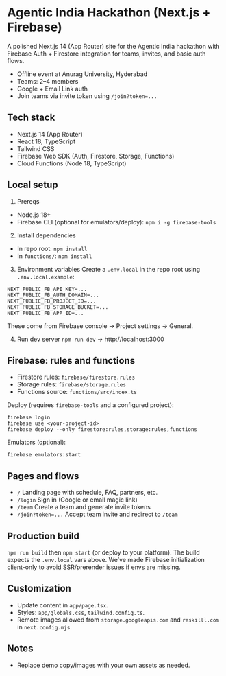 # Agentic India Hackathon (Next.js + Firebase)

A polished Next.js 14 (App Router) site for the Agentic India hackathon with Firebase Auth + Firestore integration for teams, invites, and basic auth flows.

- Offline event at Anurag University, Hyderabad
- Teams: 2–4 members
- Google + Email Link auth
- Join teams via invite token using `/join?token=...`

## Tech stack
- Next.js 14 (App Router)
- React 18, TypeScript
- Tailwind CSS
- Firebase Web SDK (Auth, Firestore, Storage, Functions)
- Cloud Functions (Node 18, TypeScript)

## Local setup
1) Prereqs
- Node.js 18+
- Firebase CLI (optional for emulators/deploy): `npm i -g firebase-tools`

2) Install dependencies
- In repo root: `npm install`
- In `functions/`: `npm install`

3) Environment variables
Create a `.env.local` in the repo root using `.env.local.example`:

```
NEXT_PUBLIC_FB_API_KEY=...
NEXT_PUBLIC_FB_AUTH_DOMAIN=...
NEXT_PUBLIC_FB_PROJECT_ID=...
NEXT_PUBLIC_FB_STORAGE_BUCKET=...
NEXT_PUBLIC_FB_APP_ID=...
```

These come from Firebase console → Project settings → General.

4) Run dev server
`npm run dev` → http://localhost:3000

## Firebase: rules and functions

- Firestore rules: `firebase/firestore.rules`
- Storage rules: `firebase/storage.rules`
- Functions source: `functions/src/index.ts`

Deploy (requires `firebase-tools` and a configured project):

```
firebase login
firebase use <your-project-id>
firebase deploy --only firestore:rules,storage:rules,functions
```

Emulators (optional):

```
firebase emulators:start
```

## Pages and flows
- `/` Landing page with schedule, FAQ, partners, etc.
- `/login` Sign in (Google or email magic link)
- `/team` Create a team and generate invite tokens
- `/join?token=...` Accept team invite and redirect to `/team`

## Production build
`npm run build` then `npm start` (or deploy to your platform). The build expects the `.env.local` vars above. We’ve made Firebase initialization client-only to avoid SSR/prerender issues if envs are missing.

## Customization
- Update content in `app/page.tsx`.
- Styles: `app/globals.css`, `tailwind.config.ts`.
- Remote images allowed from `storage.googleapis.com` and `reskilll.com` in `next.config.mjs`.

## Notes
- Replace demo copy/images with your own assets as needed.
